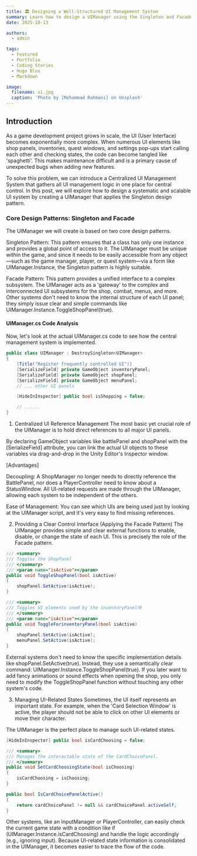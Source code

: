 ```yaml
---
title: 🏛️ Designing a Well-Structured UI Management System
summary: Learn how to design a UIManager using the Singleton and Facade patterns to efficiently manage complex UIs from a central point, with Unity C# code examples.
date: 2025-10-13

authors:
  - admin

tags:
  - Featured
  - Portfolio
  - Coding Stories
  - Hugo Blox
  - Markdown

image:
  filename: ui.jpg
  caption: 'Photo by [Mohammad Rahmani] on Unsplash'
---
```


## Introduction

As a game development project grows in scale, the UI (User Interface) becomes exponentially more complex. When numerous UI elements like shop panels, inventories, quest windows, and settings pop-ups start calling each other and checking states, the code can become tangled like 'spaghetti'. This makes maintenance difficult and is a primary cause of unexpected bugs when adding new features.

To solve this problem, we can introduce a Centralized UI Management System that gathers all UI management logic in one place for central control. In this post, we will explore how to design a systematic and scalable UI system by creating a UIManager that applies the Singleton design pattern.

### Core Design Patterns: Singleton and Facade

The UIManager we will create is based on two core design patterns.

Singleton Pattern: This pattern ensures that a class has only one instance and provides a global point of access to it. The UIManager must be unique within the game, and since it needs to be easily accessible from any object—such as the game manager, player, or quest system—via a form like UIManager.Instance, the Singleton pattern is highly suitable.

Facade Pattern: This pattern provides a unified interface to a complex subsystem. The UIManager acts as a 'gateway' to the complex and interconnected UI subsystems for the shop, combat, menus, and more. Other systems don't need to know the internal structure of each UI panel; they simply issue clear and simple commands like UIManager.Instance.ToggleShopPanel(true).

#### UIManager.cs Code Analysis
Now, let's look at the actual UIManager.cs code to see how the central management system is implemented.

```csharp
public class UIManager : DestroySingleton<UIManager>
{
    [Title("Register frequently controlled UI")] 
    [SerializeField] private GameObject inventoryPanel;
    [SerializeField] private GameObject shopPanel;
    [SerializeField] private GameObject menuPanel;
    // ... other UI panels

    [HideInInspector] public bool isShopping = false;

    // ......
}
```

1. Centralized UI Reference Management
The most basic yet crucial role of the UIManager is to hold direct references to all major UI panels.

By declaring GameObject variables like battlePanel and shopPanel with the [SerializeField] attribute, you can link the actual UI objects to these variables via drag-and-drop in the Unity Editor's Inspector window.

[Advantages]

Decoupling: A ShopManager no longer needs to directly reference the BattlePanel, nor does a PlayerController need to know about a StatusWindow. All UI-related requests are made through the UIManager, allowing each system to be independent of the others.

Ease of Management: You can see which UIs are being used just by looking at the UIManager script, and it's very easy to find missing references.

2. Providing a Clear Control Interface (Applying the Facade Pattern)
The UIManager provides simple and clear external functions to enable, disable, or change the state of each UI. This is precisely the role of the Facade pattern.

```csharp
/// <summary>
/// Toggles the ShopPanel
/// </summary>
/// <param name="isActive"></param>
public void ToggleShopPanel(bool isActive)
{
    shopPanel.SetActive(isActive);
}

/// <summary>
/// Toggles UI elements used by the inventoryPanel에
/// </summary>
/// <param name="isActive"></param>
public void ToggleForinventoryPanel(bool isActive)
{
    shopPanel.SetActive(isActive);
    menuPanel.SetActive(isActive);
}
```

External systems don't need to know the specific implementation details like shopPanel.SetActive(true). Instead, they use a semantically clear command: UIManager.Instance.ToggleShopPanel(true). If you later want to add fancy animations or sound effects when opening the shop, you only need to modify the ToggleShopPanel function without touching any other system's code.

3. Managing UI-Related States
Sometimes, the UI itself represents an important state. For example, when the 'Card Selection Window' is active, the player should not be able to click on other UI elements or move their character.

The UIManager is the perfect place to manage such UI-related states.

```csharp
[HideInInspector] public bool isCardChoosing = false;

/// <summary>
/// Manages the interactable state of the CardChoicePanel.
/// </summary>
public void SetCardChoosingState(bool isChoosing)
{
    isCardChoosing = isChoosing;
}

public bool IsCardChoicePanelActive()
{
    return cardChoicePanel != null && cardChoicePanel.activeSelf;
}
```

Other systems, like an InputManager or PlayerController, can easily check the current game state with a condition like if (UIManager.Instance.isCardChoosing) and handle the logic accordingly (e.g., ignoring input). Because UI-related state information is consolidated in the UIManager, it becomes easier to trace the flow of the code.